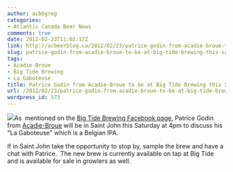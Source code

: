 ```yaml
---
author: acbbgreg
categories:
- Atlantic Canada Beer News
comments: true
date: 2012-02-23T11:02:17Z
link: http://acbeerblog.ca/2012/02/23/patrice-godin-from-acadie-broue-to-be-at-big-tide-brewing-this-saturday/
slug: patrice-godin-from-acadie-broue-to-be-at-big-tide-brewing-this-saturday
tags:
- Acadie-Broue
- Big Tide Brewing
- La Gaboteuse
title: Patrice Godin from Acadie-Broue to be at Big Tide Brewing this Saturday
url: /2012/02/23/patrice-godin-from-acadie-broue-to-be-at-big-tide-brewing-this-saturday/
wordpress_id: 573
---
```


[![](http://acbeerblog.ca/wp-content/uploads/2012/02/bigtide.jpg)](http://acbeerblog.ca/wp-content/uploads/2012/02/bigtide.jpg)As  mentioned on the [Big Tide Brewing Facebook page](http://www.facebook.com/pages/Big-Tide-Brewing-Co/301456876447), Patrice Godin from [Acadie-Broue](http://www.facebook.com/pages/Acadie-Broue/176759632361301) will be in Saint John this Saturday at 4pm to discuss his "La Gaboteuse" which is a Belgian IPA.

If in Saint John take the opportunity to stop by, sample the brew and have a chat with Patrice.  The new brew is currently available on tap at Big Tide and is available for sale in growlers as well.
